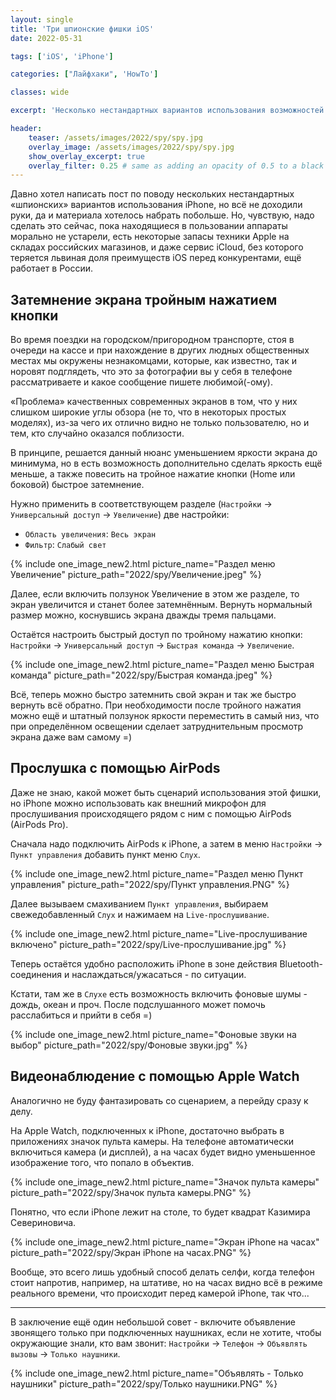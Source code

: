 ```yaml
---
layout: single
title: 'Три шпионские фишки iOS'
date: 2022-05-31

tags: ['iOS', 'iPhone']

categories: ["Лайфхаки", 'HowTo']

classes: wide

excerpt: 'Несколько нестандартных вариантов использования возможностей iPhone.'

header:
    teaser: /assets/images/2022/spy/spy.jpg
    overlay_image: /assets/images/2022/spy/spy.jpg
    show_overlay_excerpt: true
    overlay_filter: 0.25 # same as adding an opacity of 0.5 to a black background
---
```


Давно хотел написать пост по поводу нескольких нестандартных «шпионских» вариантов использования iPhone, но всё не доходили руки, да и материала хотелось набрать побольше. Но, чувствую, надо сделать это сейчас, пока находящиеся в пользовании аппараты морально не устарели, есть некоторые запасы техники Apple на складах российских магазинов, и даже сервис iCloud, без которого теряется львиная доля преимуществ iOS перед конкурентами, ещё работает в России.

## Затемнение экрана тройным нажатием кнопки

Во время поездки на городском/пригородном транспорте, стоя в очереди на кассе и при нахождение в других людных общественных местах мы окружены незнакомцами, которые, как известно, так и норовят подглядеть, что это за фотографии вы у себя в телефоне рассматриваете и какое сообщение пишете любимой(-ому).

«Проблема» качественных современных экранов в том, что у них слишком широкие углы обзора (не то, что в некоторых простых моделях), из-за чего их отлично видно не только пользователю, но и тем, кто случайно оказался поблизости.

В принципе, решается данный нюанс уменьшением яркости экрана до минимума, но в есть возможность дополнительно сделать яркость ещё меньше, а также повесить на тройное нажатие кнопки (Home или боковой) быстрое затемнение.

Нужно применить в соответствующем разделе (`Настройки` -> `Универсальный доступ` -> `Увеличение`) две настройки:
  - `Область увеличения`: `Весь экран`
  - `Фильтр`: `Слабый свет`

{% include one_image_new2.html picture_name="Раздел меню Увеличение" picture_path="2022/spy/Увеличение.jpeg" %}

Далее, если включить ползунок Увеличение в этом же разделе, то экран увеличится и станет более затемнённым. Вернуть нормальный размер можно, коснувшись экрана дважды тремя пальцами.

Остаётся настроить быстрый доступ по тройному нажатию кнопки: `Настройки` -> `Универсальный доступ` -> `Быстрая команда` -> `Увеличение`.

{% include one_image_new2.html picture_name="Раздел меню Быстрая команда" picture_path="2022/spy/Быстрая команда.jpeg" %}

Всё, теперь можно быстро затемнить свой экран и так же быстро вернуть всё обратно. При необходимости после тройного нажатия можно ещё и штатный ползунок яркости переместить в самый низ, что при определённом освещении сделает затруднительным просмотр экрана даже вам самому =)

## Прослушка с помощью AirPods

Даже не знаю, какой может быть сценарий использования этой фишки, но iPhone можно использовать как внешний микрофон для прослушивания происходящего рядом с ним c помощью AirPods (AirPods Pro).

Сначала надо подключить AirPods к iPhone, а затем в меню `Настройки` -> `Пункт управления` добавить пункт меню `Слух`.

{% include one_image_new2.html picture_name="Раздел меню Пункт управления" picture_path="2022/spy/Пункт управления.PNG" %}

Далее вызываем смахиванием `Пункт управления`, выбираем свежедобавленный `Слух` и нажимаем на `Live-прослушивание`.

{% include one_image_new2.html picture_name="Live-прослушивание включено" picture_path="2022/spy/Live-прослушивание.jpg" %}

Теперь остаётся удобно расположить iPhone в зоне действия Bluetooth-соединения и наслаждаться/ужасаться - по ситуации.

Кстати, там же в `Слухе` есть возможность включить фоновые шумы - дождь, океан и проч. После подслушанного может помочь расслабиться и прийти в себя =)

{% include one_image_new2.html picture_name="Фоновые звуки на выбор" picture_path="2022/spy/Фоновые звуки.jpg" %}

## Видеонаблюдение с помощью Apple Watch

Аналогично не буду фантазировать со сценарием, а перейду сразу к делу.

На Apple Watch, подключенных к iPhone, достаточно выбрать в приложениях значок пульта камеры. На телефоне автоматически включиться камера (и дисплей), а на часах будет видно уменьшенное изображение того, что попало в объектив.

{% include one_image_new2.html picture_name="Значок пульта камеры" picture_path="2022/spy/Значок пульта камеры.PNG" %}

Понятно, что если iPhone лежит на столе, то будет квадрат Казимира Севериновича.

{% include one_image_new2.html picture_name="Экран iPhone на часах" picture_path="2022/spy/Экран iPhone на часах.PNG" %}

Вообще, это всего лишь удобный способ делать селфи, когда телефон стоит напротив, например, на штативе, но на часах видно всё в режиме реального времени, что происходит перед камерой iPhone, так что...

---

В заключение ещё один небольшой совет - включите объявление звонящего только при подключенных наушниках, если не хотите, чтобы окружающие знали, кто вам звонит: `Настройки` -> `Телефон` -> `Объявлять вызовы` -> `Только наушники`.

{% include one_image_new2.html picture_name="Объявлять - Только наушники" picture_path="2022/spy/Только наушники.PNG" %}

